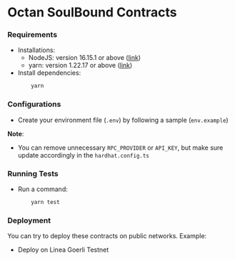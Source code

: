 # Octan SoulBound Contracts


### Requirements

- Installations:
  - NodeJS: version 16.15.1 or above ([link](https://nodejs.org/en/))
  - yarn: version 1.22.17 or above ([link](https://www.npmjs.com/package/yarn))
- Install dependencies:
  ```bash
      yarn
  ```

### Configurations

- Create your environment file (`.env`) by following a sample (`env.example`)
    
**Note**: 
- You can remove unnecessary `RPC_PROVIDER` or `API_KEY`, but make sure update accordingly in the `hardhat.config.ts`

### Running Tests
- Run a command:
  ```bash
      yarn test
  ```

### Deployment

You can try to deploy these contracts on public networks. Example:

- Deploy on Linea Goerli Testnet
